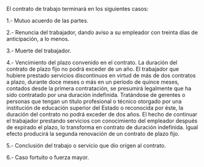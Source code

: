 El contrato de trabajo terminará en los siguientes casos:

1.- Mutuo acuerdo de las partes.

2.- Renuncia del trabajador, dando aviso a su empleador con treinta días de anticipación, a lo menos.

3.- Muerte del trabajador.

4.- Vencimiento del plazo convenido en el contrato. La duración del contrato de plazo fijo no podrá exceder de un año.
El trabajador que hubiere prestado servicios discontinuos en virtud de más de dos contratos a plazo, durante doce meses o más en un período de quince meses, contados desde la primera contratación, se presumirá legalmente que ha sido contratado por una duración indefinida.
Tratándose de gerentes o personas que tengan un título profesional o técnico otorgado por una institución de educación superior del Estado o reconocida por éste, la duración del contrato no podrá exceder de dos años.
El hecho de continuar el trabajador prestando servicios con conocimiento del empleador después de expirado el plazo, lo transforma en contrato de duración indefinida. Igual efecto producirá la segunda renovación de un contrato de plazo fijo.

5.- Conclusión del trabajo o servicio que dio origen al contrato.

6.- Caso fortuito o fuerza mayor.